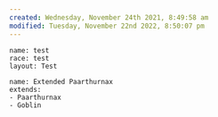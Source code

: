```yaml
---
created: Wednesday, November 24th 2021, 8:49:58 am
modified: Tuesday, November 22nd 2022, 8:50:07 pm
---
```

```statblock
name: test
race: test
layout: Test
```

```statblock
name: Extended Paarthurnax
extends:
- Paarthurnax
- Goblin
```
